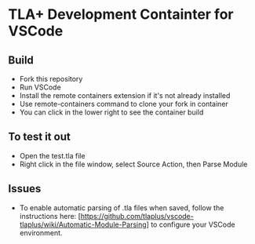 # TLA+ Development Containter for VSCode

## Build

- Fork this repository
- Run VSCode
- Install the remote containers extension if it's not already installed
- Use remote-containers command to clone your fork in container
- You can click in the lower right to see the container build

## To test it out

- Open the test.tla file
- Right click in the file window, select Source Action, then Parse Module

## Issues

- To enable automatic parsing of .tla files when saved, follow the instructions here: [https://github.com/tlaplus/vscode-tlaplus/wiki/Automatic-Module-Parsing] to configure your VSCode environment.
